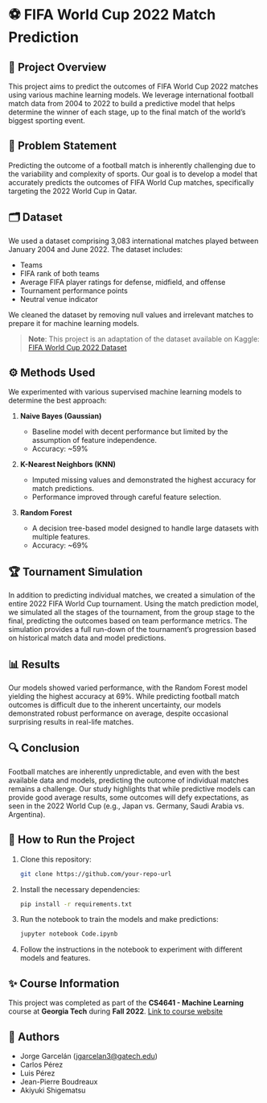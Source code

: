 
# ⚽ FIFA World Cup 2022 Match Prediction

## 📖 Project Overview

This project aims to predict the outcomes of FIFA World Cup 2022 matches using various machine learning models. We leverage international football match data from 2004 to 2022 to build a predictive model that helps determine the winner of each stage, up to the final match of the world’s biggest sporting event.

## 🎯 Problem Statement

Predicting the outcome of a football match is inherently challenging due to the variability and complexity of sports. Our goal is to develop a model that accurately predicts the outcomes of FIFA World Cup matches, specifically targeting the 2022 World Cup in Qatar.

## 🗂️ Dataset

We used a dataset comprising 3,083 international matches played between January 2004 and June 2022. The dataset includes:
- Teams
- FIFA rank of both teams
- Average FIFA player ratings for defense, midfield, and offense
- Tournament performance points
- Neutral venue indicator

We cleaned the dataset by removing null values and irrelevant matches to prepare it for machine learning models.

> **Note**: This project is an adaptation of the dataset available on Kaggle: [FIFA World Cup 2022 Dataset](https://kaggle.com/datasets/brenda89/fifa-world-cup-2022/data)

## ⚙️ Methods Used

We experimented with various supervised machine learning models to determine the best approach:

1. **Naive Bayes (Gaussian)**
   - Baseline model with decent performance but limited by the assumption of feature independence.
   - Accuracy: ~59%

2. **K-Nearest Neighbors (KNN)**
   - Imputed missing values and demonstrated the highest accuracy for match predictions.
   - Performance improved through careful feature selection.

3. **Random Forest**
   - A decision tree-based model designed to handle large datasets with multiple features.
   - Accuracy: ~69%

## 🏆 Tournament Simulation

In addition to predicting individual matches, we created a simulation of the entire 2022 FIFA World Cup tournament. Using the match prediction model, we simulated all the stages of the tournament, from the group stage to the final, predicting the outcomes based on team performance metrics. The simulation provides a full run-down of the tournament’s progression based on historical match data and model predictions.

## 📊 Results

Our models showed varied performance, with the Random Forest model yielding the highest accuracy at 69%. While predicting football match outcomes is difficult due to the inherent uncertainty, our models demonstrated robust performance on average, despite occasional surprising results in real-life matches.

## 🔍 Conclusion

Football matches are inherently unpredictable, and even with the best available data and models, predicting the outcome of individual matches remains a challenge. Our study highlights that while predictive models can provide good average results, some outcomes will defy expectations, as seen in the 2022 World Cup (e.g., Japan vs. Germany, Saudi Arabia vs. Argentina).

## 🚀 How to Run the Project

1. Clone this repository:
   ```bash
   git clone https://github.com/your-repo-url
   ```

2. Install the necessary dependencies:
   ```bash
   pip install -r requirements.txt
   ```

3. Run the notebook to train the models and make predictions:
   ```bash
   jupyter notebook Code.ipynb
   ```

4. Follow the instructions in the notebook to experiment with different models and features.

## ✨ Course Information

This project was completed as part of the **CS4641 - Machine Learning** course at **Georgia Tech** during **Fall 2022**.
[Link to course website](https://mahdi-roozbahani.github.io/CS46417641-fall2022/)


## 👥 Authors

- Jorge Garcelán (jgarcelan3@gatech.edu)
- Carlos Pérez
- Luis Pérez
- Jean-Pierre Boudreaux
- Akiyuki Shigematsu
